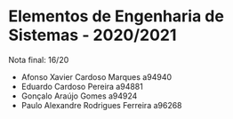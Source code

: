 # Elementos de Engenharia de Sistemas - 2020/2021

Nota final: 16/20 <br>

- Afonso Xavier Cardoso Marques a94940
- Eduardo Cardoso Pereira a94881
- Gonçalo Araújo Gomes a94924
- Paulo Alexandre Rodrigues Ferreira a96268